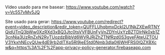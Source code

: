 Vídeo usado para me basear:
https://www.youtube.com/watch?v=Vc557vMv5JQ

Site usado para gerar:
https://www.youtube.com/redirect?event=video_description&redir_token=QUFFLUhqbmxDckI2U1NkZXEwRTNYQjdUTnQ3bWw0XzRXd3xBQ3Jtc0tsVVFBUnFyVnZDYnUxYzBZTDlrNk0xb1Z3cnNja3UzRnZxN2RyTUozdzBjbVd6WVRJRjZhZTNfRzd0S3gyeFAteUZTOUV3YkxhNEcyQUw4dE9rb2dlTXp5Rl9jeE5td0Nmb3dla0l6WHFRS0lQZXBXcw&q=https%3A%2F%2Fapp-privacy-policy-generator.firebaseapp.com